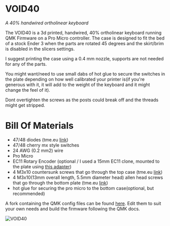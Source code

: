 # VOID40
*A 40% handwired ortholinear keyboard*

The VOID40 is a 3d printed, handwired, 40% ortholinear keyboard running QMK Firmware on a Pro Micro controller. The case is designed to fit the bed of a stock Ender 3 when the parts are rotated 45 degrees and the skirt/brim is disabled in the slicers settings.


I suggest printing the case using a 0.4 mm nozzle, supports are not needed for any of the parts.

You might want/need to use small dabs of hot glue to secure the switches in the plate depending on how well calibrated your printer is(if you're generous with it, it will add to the weight of the keyboard and it might change the feel of it).

Dont overtighten the screws as the posts could break off and the threads might get stripped.


# Bill Of Materials

* 47/48 diodes (tme.eu [link](https://www.tme.eu/ro/en/details/1n4148-dio/tht-universal-diodes/diotec-semiconductor/1n4148/))
* 47/48 cherry mx style switches
* 24 AWG (0.2 mm2) wire
* Pro Micro
* EC11 Rotary Encoder (optional / I used a 15mm EC11 clone, mounted to the plate using [this adapter](https://www.thingiverse.com/thing:3770166))
* 4 M3x10 countersunk screws that go through the top case (tme.eu [link](https://www.tme.eu/ro/en/details/b3x10_bn661/bolts/bossard/1250752/))
* 4 M3x10(13mm overall length, 5.5mm diameter head) allen head screws that go through the bottom plate (tme.eu [link](https://www.tme.eu/ro/en/details/m3x10_d912-a2/bolts/kraftberg/))
* hot glue for securing the pro micro to the bottom case(optional, but recommended)

A fork containing the QMK config files can be found [here](https://github.com/victorlucachi/qmk_firmware/tree/master/keyboards/handwired/void40). Edit them to suit your own needs and build the firmware following the QMK docs.

![VOID40](https://i.imgur.com/dhAZlNd.jpg)
